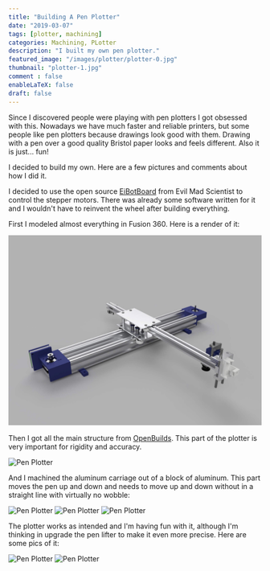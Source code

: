 ```yaml
---
title: "Building A Pen Plotter"
date: "2019-03-07"
tags: [plotter, machining]
categories: Machining, PLotter
description: "I built my own pen plotter."
featured_image: "/images/plotter/plotter-0.jpg"
thumbnail: "plotter-1.jpg"
comment : false
enableLaTeX: false
draft: false
---
```


Since I discovered people were playing with pen plotters I got obsessed with this. 
Nowadays we have much faster and reliable printers, but some people like pen plotters because drawings look good with them.
Drawing with a pen over a good quality Bristol paper looks and feels different. Also it is just...  fun!

I decided to build my own. Here are a few pictures and comments about how I did it.

I decided to use the open source [EiBotBoard](https://shop.evilmadscientist.com/productsmenu/188)
from Evil Mad Scientist to control the stepper motors.
There was already some software written for it and I wouldn't have to reinvent the wheel after building everything.


First I modeled almost everything in Fusion 360. Here is a render of it:

![Pen Plotter](/static/images/plotter/plotter-1.jpg)

Then I got all the main structure from [OpenBuilds](https://openbuildspartstore.com). This part of the plotter is very important for rigidity and accuracy.

![Pen Plotter](plotter-2.jpg)

And I machined the aluminum carriage out of a block of aluminum.
This part moves the pen up and down and needs to move up and down without
in a straight line with virtually no wobble:

![Pen Plotter](plotter-3.jpg)
![Pen Plotter](plotter-4.jpg)
![Pen Plotter](plotter-5.jpg)

The plotter works as intended and I'm having fun with it,
although I'm thinking in upgrade the pen lifter to make it even more precise.
Here are some pics of it:

![Pen Plotter](plotter-6.jpg)
![Pen Plotter](plotter-7.jpg)
